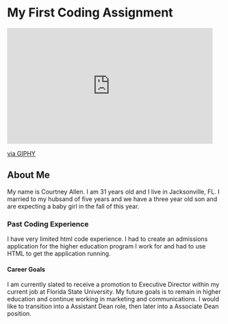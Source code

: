 # My First Coding Assignment #
<iframe src="https://giphy.com/embed/3DgIJOuJbPOVk7P6E2" width="480" height="270" frameBorder="0" class="giphy-embed" allowFullScreen></iframe><p><a href="https://giphy.com/gifs/thedrewbarrymoreshow-drew-barrymore-so-happy-show-3DgIJOuJbPOVk7P6E2">via GIPHY</a></p>

## About Me ##
My name is Courtney Allen. I am 31 years old and I live in Jacksonville, FL. I married to my hubsand of five years and we have a three year old son and are expecting a baby girl in the fall of this year.
### Past Coding Experience ###
I have very limited html code experience. I had to create an admissions application for the higher education program I work for and had to use HTML to get the application running.
#### Career Goals ####
I am currently slated to receive a promotion to Executive Director within my current job at Florida State University. My future goals is to remain in higher education and continue working in marketing and communications. I would like to transition into a Assistant Dean role, then later into a Associate Dean position.
